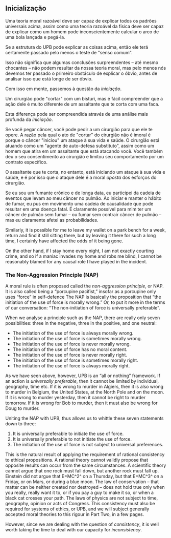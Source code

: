 ## Inicialização

Uma teoria moral razoável deve ser capaz de explicar todos os padrões universais acima, assim como uma teoria razoável da física deve ser capaz de explicar como um homem pode inconscientemente calcular o arco de uma bola lançada e pegá-la.

Se a estrutura do UPB pode explicar as coisas acima, então ele terá certamente passado pelo menos o teste de "senso comum".

Isso não significa que algumas conclusões surpreendentes – até mesmo chocantes – não podem resultar da nossa teoria moral, mas pelo menos nós devemos ter passado o primeiro obstáculo de explicar o óbvio, antes de analisar isso que está longe de ser óbvio.

Com isso em mente, passemos à questão da *iniciação*.

Um cirurgião pode "cortar" com um bisturi, mas é fácil compreender que a ação dele é muito diferente de um assaltante que te corta com uma faca.

Esta diferença pode ser compreendida através de uma análise mais profunda da *iniciação*.

Se você pegar câncer, você pode pedir a um cirurgião para que ele te opere. A razão pela qual o ato de "cortar" do cirurgião não é imoral é porque o câncer "iniciou" um ataque à sua vida e saúde. O cirurgião está atuando como um "agente de auto-defesa substituto", assim como um homem que atira em um assaltante que está atacando você. Você também deu o seu consentimento ao cirurgião e limitou seu comportamento por um contrato específico.

O assaltante que te corta, no entanto, está iniciando um ataque à sua vida e saúde, e é por isso que o ataque dele é a moral *oposta* dos esforços do cirurgião.

Se eu sou um fumante crônico e de longa data, eu participei da cadeia de eventos que levam ao meu câncer no pulmão. Ao iniciar e manter o hábito de fumar, eu pus em movimento uma cadeia de causalidade que pode resultar em uma doença fatal. É claramente possível para mim ter um câncer de pulmão sem fumar – ou fumar sem contrair câncer de pulmão – mas eu claramente afetei as probabilidades.

Similarly, it is possible for me to leave my wallet on a park bench for a week, return and find it still sitting there, but by leaving it there for such a long time, I certainly have affected the odds of it being gone.

On the other hand, if I stay home every night, I am not exactly courting crime, and so if a maniac invades my home and robs me blind, I cannot be reasonably blamed for any causal role I have played in the incident.

### The Non-Aggression Principle (NAP)

A moral rule is often proposed called the *non-aggression principle*, or NAP. It is also called being a “porcupine pacifist,” insofar as a porcupine only uses “force” in self-defence The NAP is basically the proposition that “the initiation of the use of force is morally wrong.” Or, to put it more in the terms of our conversation: “The non-initiation of force is universally preferable”.

When we analyse a principle such as the NAP, there are really only seven possibilities: three in the negative, three in the positive, and one neutral:

- The initiation of the use of force is always morally wrong.
- The initiation of the use of force is sometimes morally wrong.
- The initiation of the use of force is never morally wrong.
- The initiation of the use of force has no moral content.
- The initiation of the use of force is never morally right.
- The initiation of the use of force is sometimes morally right.
- The initiation of the use of force is always morally right.

As we have seen above, however, UPB is an “all or nothing” framework. If an action is *universally preferable*, then it cannot be limited by individual, geography, time etc. If it is wrong to murder in Algiers, then it is also wrong to murder in Belgium, the United States, at the North Pole and on the moon. If it is wrong to murder yesterday, then it cannot be right to murder tomorrow. If it is wrong for Bob to murder, then it must also be wrong for Doug to murder.

Uniting the NAP with UPB, thus allows us to whittle these seven statements down to three:

1. It is universally preferable to initiate the use of force.
2. It is universally preferable to not initiate the use of force.
3. The initiation of the use of force is not subject to universal preferences.

This is the natural result of applying the requirement of rational consistency to ethical propositions. A rational theory cannot validly propose that opposite results can occur from the same circumstances. A scientific theory cannot argue that one rock must fall down, but another rock must fall up. Einstein did not argue that E=MC^2^ on a Thursday, but that E=MC^3^ on a Friday, or on Mars, or during a blue moon. The law of conservation – that matter can be neither created nor destroyed – does not hold true only when you really, really want it to, or if you pay a guy to make it so, or when a black cat crosses your path. The laws of physics are not subject to time, geography, opinion or acts of Congress. This consistency must also be required for systems of ethics, or UPB, and we will subject generally accepted moral theories to this rigour in Part Two, in a few pages.

However, since we are dealing with the question of *consistency*, it is well worth taking the time to deal with our capacity for *inconsistency*.
